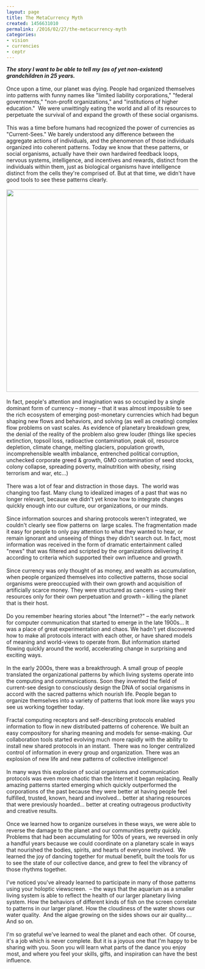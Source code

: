```yaml
---
layout: page
title: The MetaCurrency Myth
created: 1456631010
permalink: /2016/02/27/the-metacurrency-myth
categories:
- vision
- currencies
- ceptr
---
```

<div><em><strong>The story I want to be able to tell my (as of yet non-existent) grandchildren in 25 years.</strong></em></div><div>&nbsp;</div><div>Once upon a time, our planet was dying. People had organized themselves into patterns with funny names like "limited liability corporations," "federal governments," "non-profit organizations," and "institutions of higher education." &nbsp;We were unwittingly eating the world and all of its resources to perpetuate the survival of and expand the growth of these social organisms.</div><div>&nbsp;</div><div>This was a time before humans had recognized the power of currencies as "Current-Sees." We barely understood any difference between the aggregate actions of individuals, and the phenomenon of those individuals organized into coherent patterns. Today we know that these patterns, or social organisms, actually have their own hardwired feedback loops, nervous systems, intelligence, and incentives and rewards, distinct from the individuals within them, just as biological organisms have intelligence distinct from the cells they're comprised of. But at that time, we didn't have good tools to see these patterns clearly.</div><div>&nbsp;</div><div><img alt="" src="https://cdn-images-1.medium.com/max/1000/1*Q1noTEuZfD-wHDvF5miQ8g.jpeg" style="height: 530px; width: 750px;"></div>
<!--break-->
<div>&nbsp;</div><div>In fact, people's attention and imagination was so occupied by a single dominant form of currency – money – that it was almost impossible to see the rich ecosystem of emerging post-monetary currencies which had begun shaping new flows and behaviors, and solving (as well as creating) complex flow problems on vast scales. As evidence of planetary breakdown grew, the denial of the reality of the problem also grew louder (things like species extinction, topsoil loss, radioactive contamination, peak oil, resource depletion, climate change, melting glaciers, population growth, incomprehensible wealth imbalance, entrenched political corruption, unchecked corporate greed &amp; growth, GMO contamination of seed stocks, colony collapse, spreading poverty, malnutrition with obesity, rising terrorism and war, etc…)&nbsp;</div><div>&nbsp;</div><div>There was a lot of fear and distraction in those days. &nbsp;The world was changing too fast. Many clung to idealized images of a past that was no longer relevant, because we didn't yet know how to integrate changes quickly enough into our culture, our organizations, or our minds. &nbsp;</div><div>&nbsp;</div><div>Since information sources and sharing protocols weren't integrated, we couldn't clearly see flow patterns on &nbsp;large scales. The fragmentation made it easy for people to only pay attention to what they wanted to hear, or remain ignorant and unseeing of things they didn't search out. In fact, most information was received in the form of dramatic entertainment called "news" that was filtered and scripted by the organizations delivering it according to criteria which supported their own influence and growth.</div><div>&nbsp;</div><div>Since currency was only thought of as money, and wealth as accumulation, when people organized themselves into collective patterns, those social organisms were preoccupied with their own growth and acquisition of artificially scarce money. They were structured as cancers – using their resources only for their own perpetuation and growth – killing the planet that is their host.</div><div>&nbsp;</div><div>Do you remember hearing stories about "the Internet?" – the early network for computer communication that started to emerge in the late 1900s… It was a place of great experimentation and chaos. We hadn't yet discovered how to make all protocols interact with each other, or have shared models of meaning and world-views to operate from. But information started flowing quickly around the world, accelerating change in surprising and exciting ways.</div><div>&nbsp;</div><div>In the early 2000s, there was a breakthrough. A small group of people translated the organizational patterns by which living systems operate into the computing and communications. Soon they invented the field of current-see design to consciously design the DNA of social organisms in accord with the sacred patterns which nourish life. People began to organize themselves into a variety of patterns that look more like ways you see us working together today.&nbsp;</div><div>&nbsp;</div><div>Fractal computing receptors and self-describing protocols enabled information to flow in new distributed patterns of coherence. We built an easy compository for sharing meaning and models for sense-making. Our collaboration tools started evolving much more rapidly with the ability to install new shared protocols in an instant. &nbsp;There was no longer centralized control of information in every group and organization. There was an explosion of new life and new patterns of collective intelligence!</div><div>&nbsp;</div><div>In many ways this explosion of social organisms and communication protocols was even more chaotic than the Internet it began replacing. Really amazing patterns started emerging which quickly outperformed the corporations of the past because they were better at having people feel fulfilled, trusted, known, heard and involved… better at sharing resources that were previously hoarded… better at creating outrageous productivity and creative results.&nbsp;</div><div>&nbsp;</div><div>Once we learned how to organize ourselves in these ways, we were able to reverse the damage to the planet and our communities pretty quickly. Problems that had been accumulating for 100s of years, we reversed in only a handful years because we could coordinate on a planetary scale in ways that nourished the bodies, spirits, and hearts of everyone involved. &nbsp;We learned the joy of dancing together for mutual benefit, built the tools for us to see the state of our collective dance, and grew to feel the vibrancy of those rhythms together.</div><div>&nbsp;</div><div>I've noticed you've already learned to participate in many of those patterns using your holoptic viewscreen. &nbsp;– the ways that the aquarium as a smaller living system is able to reflect the health of our larger planetary living system. How the behaviors of different kinds of fish on the screen correlate to patterns in our larger planet. How the cloudiness of the water shows our water quality. &nbsp;And the algae growing on the sides shows our air quality…. And so on.</div><div>&nbsp;</div><div>I'm so grateful we've learned to weal the planet and each other. &nbsp;Of course, it's a job which is never complete. But it is a joyous one that I'm happy to be sharing with you. Soon you will learn what parts of the dance you enjoy most, and where you feel your skills, gifts, and inspiration can have the best influence.&nbsp;</div><div>&nbsp;</div>
